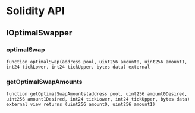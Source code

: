 # Solidity API

## IOptimalSwapper

### optimalSwap

```solidity
function optimalSwap(address pool, uint256 amount0, uint256 amount1, int24 tickLower, int24 tickUpper, bytes data) external
```

### getOptimalSwapAmounts

```solidity
function getOptimalSwapAmounts(address pool, uint256 amount0Desired, uint256 amount1Desired, int24 tickLower, int24 tickUpper, bytes data) external view returns (uint256 amount0, uint256 amount1)
```

